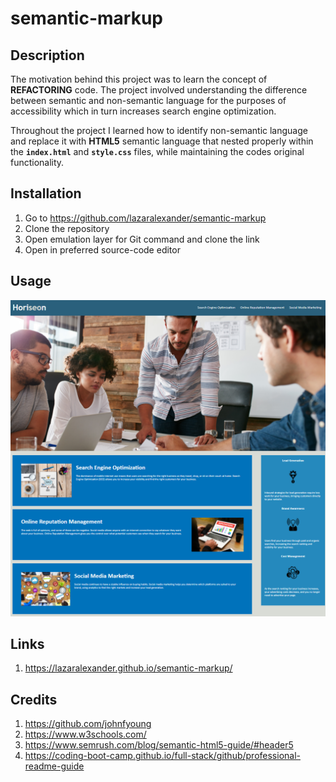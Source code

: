 # semantic-markup

## Description

The motivation behind this project was to learn the concept of **REFACTORING** code. The project involved understanding the difference between semantic and non-semantic language for the purposes of accessibility which in turn increases search engine optimization.

Throughout the project I learned how to identify non-semantic language and replace it with **HTML5** semantic language that nested properly within the **```index.html```** and **```style.css```** files, while maintaining the codes original functionality.

## Installation

1. Go to https://github.com/lazaralexander/semantic-markup
2. Clone the repository
3. Open emulation layer for Git command and clone the link
4. Open in preferred source-code editor

## Usage

![Screenshot of Website](https://github.com/lazaralexander/semantic-markup/blob/main/assets/images/website.png "Website")

## Links

1. https://lazaralexander.github.io/semantic-markup/

## Credits

1. https://github.com/johnfyoung
2. https://www.w3schools.com/
2. https://www.semrush.com/blog/semantic-html5-guide/#header5
4. https://coding-boot-camp.github.io/full-stack/github/professional-readme-guide
